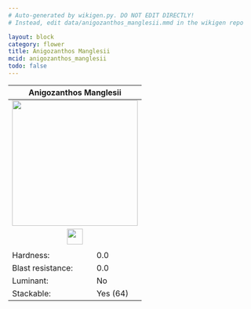 ```yaml
---
# Auto-generated by wikigen.py. DO NOT EDIT DIRECTLY!
# Instead, edit data/anigozanthos_manglesii.mmd in the wikigen repo

layout: block
category: flower
title: Anigozanthos Manglesii
mcid: anigozanthos_manglesii
todo: false
---
```


<table class="block-info"><thead><tr>
<th colspan=2>Anigozanthos Manglesii</th>
</tr></thead><tbody><tr>
<tr><td colspan=2 style="text-align:center"><img src="/allotment/img/textures/allotment/anigozanthos_manglesii.png" width="256" height="256" alt="" class="preview-icon"></td></tr>
<tr><td colspan=2 style="text-align:center"><img src="/allotment/img/inventory_textures/allotment/anigozanthos_manglesii.png" width="32" height="32" alt="" class="inventory-icon"></td></tr>
<tr><td colspan=2 style="text-align:center"><span class="tool-info tool-none tool-level-0" title="Does not require or break faster with any tool"></span></td></tr>
<tr><td>Hardness:</td><td>0.0</td></tr>
<tr><td>Blast resistance:</td><td>0.0</td></tr>
<tr><td>Luminant:</td><td>No</td></tr>
<tr><td>Stackable:</td><td>Yes (64)</td></tr>
</tr></tbody></table>

